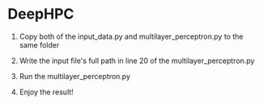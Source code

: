 # DeepHPC


1) Copy both of the input_data.py and multilayer_perceptron.py to the same folder

2) Write the input file's full path in line 20 of the multilayer_perceptron.py

3) Run the multilayer_perceptron.py

4) Enjoy the result!
